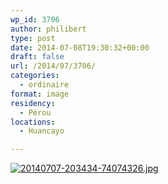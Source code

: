 ```yaml
---
wp_id: 3706
author: philibert
type: post
date: 2014-07-08T19:30:32+00:00
draft: false
url: /2014/07/3706/
categories:
  - ordinaire
format: image
residency:
  - Pérou
locations:
  - Huancayo

---
```

[<img src="/uploads/2014/07/20140707-203434-74074326.jpg" alt="20140707-203434-74074326.jpg" class="alignnone size-full" />][1]

 [1]: /uploads/2014/07/20140707-203434-74074326.jpg